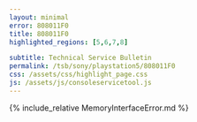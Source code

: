 ```yaml
---
layout: minimal
error: 808011F0
title: 808011F0
highlighted_regions: [5,6,7,8]

subtitle: Technical Service Bulletin
permalink: /tsb/sony/playstation5/808011F0
css: /assets/css/highlight_page.css
js: /assets/js/consoleservicetool.js
---
```


{% include_relative MemoryInterfaceError.md %}